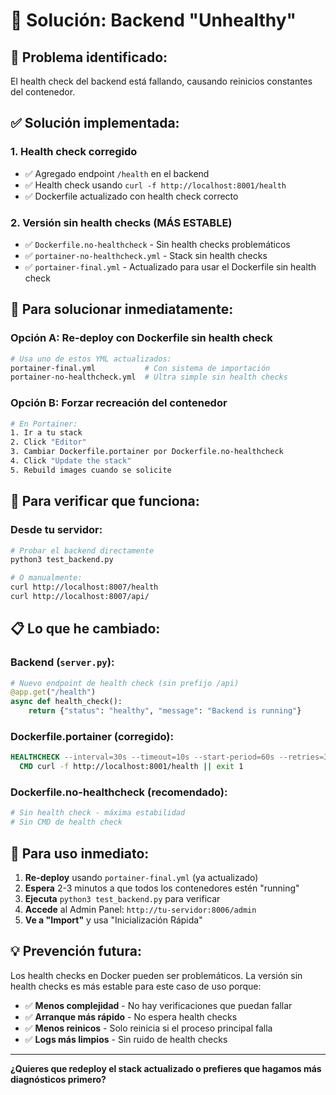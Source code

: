 # 🔧 Solución: Backend "Unhealthy"

## 🚨 **Problema identificado:**
El health check del backend está fallando, causando reinicios constantes del contenedor.

## ✅ **Solución implementada:**

### **1. Health check corregido**
- ✅ Agregado endpoint `/health` en el backend
- ✅ Health check usando `curl -f http://localhost:8001/health`
- ✅ Dockerfile actualizado con health check correcto

### **2. Versión sin health checks (MÁS ESTABLE)**
- ✅ `Dockerfile.no-healthcheck` - Sin health checks problemáticos
- ✅ `portainer-no-healthcheck.yml` - Stack sin health checks
- ✅ `portainer-final.yml` - Actualizado para usar el Dockerfile sin health check

## 🚀 **Para solucionar inmediatamente:**

### **Opción A: Re-deploy con Dockerfile sin health check**
```bash
# Usa uno de estos YML actualizados:
portainer-final.yml           # Con sistema de importación
portainer-no-healthcheck.yml  # Ultra simple sin health checks
```

### **Opción B: Forzar recreación del contenedor**
```bash
# En Portainer:
1. Ir a tu stack
2. Click "Editor"
3. Cambiar Dockerfile.portainer por Dockerfile.no-healthcheck
4. Click "Update the stack"
5. Rebuild images cuando se solicite
```

## 🧪 **Para verificar que funciona:**

### **Desde tu servidor:**
```bash
# Probar el backend directamente
python3 test_backend.py

# O manualmente:
curl http://localhost:8007/health
curl http://localhost:8007/api/
```

## 📋 **Lo que he cambiado:**

### **Backend (`server.py`):**
```python
# Nuevo endpoint de health check (sin prefijo /api)
@app.get("/health")
async def health_check():
    return {"status": "healthy", "message": "Backend is running"}
```

### **Dockerfile.portainer (corregido):**
```dockerfile
HEALTHCHECK --interval=30s --timeout=10s --start-period=60s --retries=3 \
  CMD curl -f http://localhost:8001/health || exit 1
```

### **Dockerfile.no-healthcheck (recomendado):**
```dockerfile
# Sin health check - máxima estabilidad
# Sin CMD de health check
```

## 🎯 **Para uso inmediato:**

1. **Re-deploy** usando `portainer-final.yml` (ya actualizado)
2. **Espera** 2-3 minutos a que todos los contenedores estén "running"
3. **Ejecuta** `python3 test_backend.py` para verificar
4. **Accede** al Admin Panel: `http://tu-servidor:8006/admin`
5. **Ve a "Import"** y usa "Inicialización Rápida"

## 💡 **Prevención futura:**

Los health checks en Docker pueden ser problemáticos. La versión sin health checks es más estable para este caso de uso porque:

- ✅ **Menos complejidad** - No hay verificaciones que puedan fallar
- ✅ **Arranque más rápido** - No espera health checks
- ✅ **Menos reinicos** - Solo reinicia si el proceso principal falla
- ✅ **Logs más limpios** - Sin ruido de health checks

---

**¿Quieres que redeploy el stack actualizado o prefieres que hagamos más diagnósticos primero?**